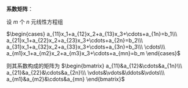**系数矩阵**：    
    
设 $m$ 个 $n$ 元线性方程组    
    
 $\begin{cases}    
a_{11}x_1+a_{12}x_2+a_{13}x_3+\cdots+a_{1n}=b_1\\\     
a_{21}x_1+a_{22}x_2+a_{23}x_3+\cdots+a_{2n}=b_2\\\     
a_{31}x_1+a_{32}x_2+a_{33}x_3+\cdots+a_{3n}=b_3\\\     
\cdots\\\     
a_{m1}x_1+a_{m2}x_2+a_{m3}x_3+\cdots+a_{mn}=b_m    
\end{cases}$     
    
则其系数构成的矩阵为 $\begin{bmatrix}    
a_{11}&a_{12}&\cdots&a_{1n}\\\     
a_{21}&a_{22}&\cdots&a_{2n}\\\     
\vdots&\vdots&\ddots&\vdots\\\     
a_{m1}&a_{m2}&\cdots&a_{mn}    
\end{bmatrix}$     
